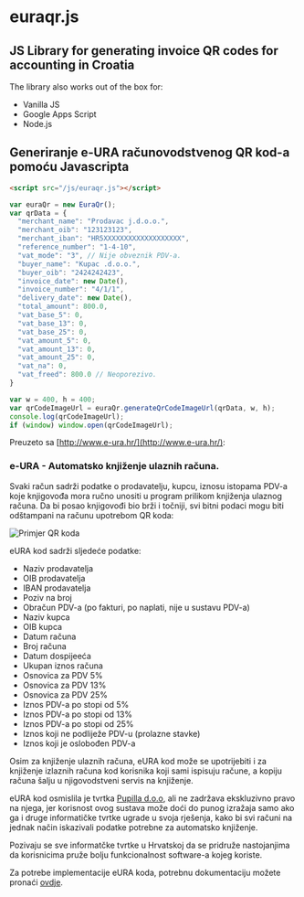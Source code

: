 # euraqr.js

## JS Library for generating invoice QR codes for accounting in Croatia

The library also works out of the box for:

* Vanilla JS
* Google Apps Script
* Node.js

## Generiranje e-URA računovodstvenog QR kod-a pomoću Javascripta

```html
<script src="/js/euraqr.js"></script>
```

```javascript
var euraQr = new EuraQr();
var qrData = {
  "merchant_name": "Prodavac j.d.o.o.",
  "merchant_oib": "123123123",
  "merchant_iban": "HR5XXXXXXXXXXXXXXXXXXX",
  "reference_number": "1-4-10",
  "vat_mode": "3", // Nije obveznik PDV-a.
  "buyer_name": "Kupac .d.o.o.",
  "buyer_oib": "2424242423",
  "invoice_date": new Date(),
  "invoice_number": "4/1/1",
  "delivery_date": new Date(),
  "total_amount": 800.0,
  "vat_base_5": 0,
  "vat_base_13": 0,
  "vat_base_25": 0,
  "vat_amount_5": 0,
  "vat_amount_13": 0,
  "vat_amount_25": 0,
  "vat_na": 0,
  "vat_freed": 800.0 // Neoporezivo.
}

var w = 400, h = 400;
var qrCodeImageUrl = euraQr.generateQrCodeImageUrl(qrData, w, h);
console.log(qrCodeImageUrl);
if (window) window.open(qrCodeImageUrl);
```

Preuzeto sa [http://www.e-ura.hr/](http://www.e-ura.hr/):

### e-URA - Automatsko knjiženje ulaznih računa.

Svaki račun sadrži podatke o prodavatelju, kupcu, iznosu istopama PDV-a koje
knjigovođa mora ručno unositi u program prilikom knjiženja ulaznog računa.
Da bi posao knjigovođi bio brži i točniji, svi bitni podaci mogu biti odštampani
na računu upotrebom QR koda:

![Primjer QR koda](https://chart.googleapis.com/chart?cht=qr&chld=M&choe=UTF-8&chs=400x400&chl=www.e-URA.hr%0A01%0AProdavac%20d.o.o.%0A111222333444%0AHR2360009988998877%0A33-111111%0A3%0AKupac%20j.d.o.o.%0A99988899988%0A26012017%0A4/1/1%0A26012017%0A800.00%0A0.00%0A0.00%0A0.00%0A0.00%0A0.00%0A0.00%0A0.00%0A800.00%0A0.00%0A)

eURA kod sadrži sljedeće podatke:

* Naziv prodavatelja
* OIB prodavatelja
* IBAN prodavatelja
* Poziv na broj
* Obračun PDV-a (po fakturi, po naplati, nije u sustavu PDV-a)
* Naziv kupca
* OIB kupca
* Datum računa
* Broj računa
* Datum dospijeeća
* Ukupan iznos računa
* Osnovica za PDV 5%
* Osnovica za PDV 13%
* Osnovica za PDV 25%
* Iznos PDV-a po stopi od 5%
* Iznos PDV-a po stopi od 13%
* Iznos PDV-a po stopi od 25%
* Iznos koji ne podliježe PDV-u (prolazne stavke)
* Iznos koji je oslobođen PDV-a

Osim za knjiženje ulaznih računa, eURA kod može se upotrijebiti i za knjiženje
izlaznih računa kod korisnika koji sami ispisuju račune, a kopiju računa šalju u
njigovodstveni servis na knjiženje.

eURA kod osmislila je tvrtka [Pupilla d.o.o](http://www.pupilla.hr/), ali ne
zadržava ekskluzivno pravo na njega, jer korisnost ovog sustava može doći do
punog izražaja samo ako ga i druge informatičke tvrtke ugrade u svoja rješenja,
kako bi svi računi na jednak način iskazivali podatke potrebne za automatsko
knjiženje.

Pozivaju se sve informatčke tvrtke u Hrvatskoj da se pridruže nastojanjima da
korisnicima pruže bolju funkcionalnost software-a kojeg koriste.

Za potrebe implementacije eURA koda, potrebnu dokumentaciju možete pronaći
[ovdje](http://e-ura.hr/Struktura%20podataka%20e-ura.pdf).
